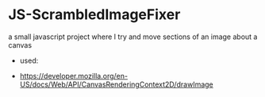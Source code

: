 # JS-ScrambledImageFixer
a small javascript project where I try and move sections of an image about a canvas

* used:
- https://developer.mozilla.org/en-US/docs/Web/API/CanvasRenderingContext2D/drawImage
